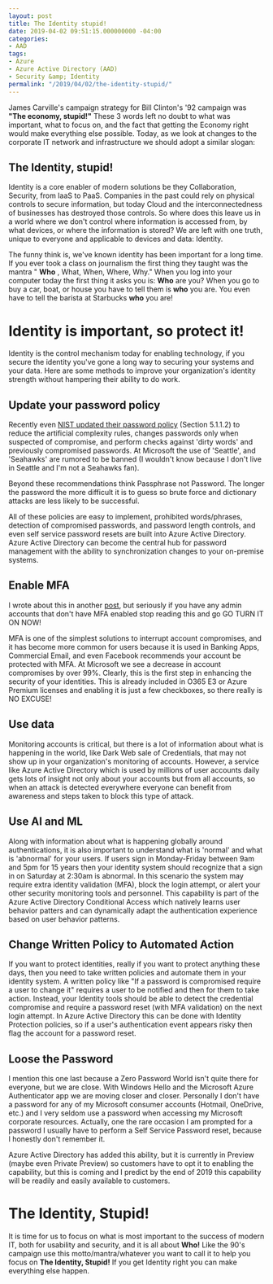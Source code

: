 ```yaml
---
layout: post
title: The Identity stupid!
date: 2019-04-02 09:51:15.000000000 -04:00
categories:
- AAD
tags: 
- Azure
- Azure Active Directory (AAD)
- Security &amp; Identity
permalink: "/2019/04/02/the-identity-stupid/"
---
```

James Carville's campaign strategy for Bill Clinton's '92 campaign was **"The economy, stupid!"** These 3 words left no doubt to what was important, what to focus on, and the fact that getting the Economy right would make everything else possible. Today, as we look at changes to the corporate IT network and infrastructure we should adopt a similar slogan:

## The Identity, stupid!

Identity is a core enabler of modern solutions be they Collaboration, Security, from IaaS to PaaS. Companies in the past could rely on physical controls to secure information, but today Cloud and the interconnectedness of businesses has destroyed those controls. So where does this leave us in a world where we don't control where information is accessed from, by what devices, or where the information is stored? We are left with one truth, unique to everyone and applicable to devices and data: Identity.

The funny think is, we've known identity has been important for a long time. If you ever took a class on journalism the first thing they taught was the mantra " **Who** , What, When, Where, Why." When you log into your computer today the first thing it asks you is: **Who** are you? When you go to buy a car, boat, or house you have to tell them is **who** you are. You even have to tell the barista at Starbucks **who** you are!

# Identity is important, so protect it!

Identity is the control mechanism today for enabling technology, if you secure the identity you've gone a long way to securing your systems and your data. Here are some methods to improve your organization's identity strength without hampering their ability to do work.

## Update your password policy

Recently even [NIST updated their password policy](https://pages.nist.gov/800-63-3/sp800-63b.html) (Section 5.1.1.2) to reduce the artificial complexity rules, changes passwords only when suspected of compromise, and perform checks against 'dirty words' and previously compromised passwords. At Microsoft the use of 'Seattle', and 'Seahawks' are rumored to be banned (I wouldn't know because I don't live in Seattle and I'm not a Seahawks fan).

Beyond these recommendations think Passphrase not Password. The longer the password the more difficult it is to guess so brute force and dictionary attacks are less likely to be successful.

All of these policies are easy to implement, prohibited words/phrases, detection of compromised passwords, and password length controls, and even self service password resets are built into Azure Active Directory. Azure Active Directory can become the central hub for password management with the ability to synchronization changes to your on-premise systems.

## Enable MFA

I wrote about this in another [post](https://davidmcwee.com/2018/12/04/o365-mfa-vs-azure-ad-mfa/), but seriously if you have any admin accounts that don't have MFA enabled stop reading this and go GO TURN IT ON NOW!

MFA is one of the simplest solutions to interrupt account compromises, and it has become more common for users because it is used in Banking Apps, Commercial Email, and even Facebook recommends your account be protected with MFA. At Microsoft we see a decrease in account compromises by over 99%. Clearly, this is the first step in enhancing the security of your identities. This is already included in O365 E3 or Azure Premium licenses and enabling it is just a few checkboxes, so there really is NO EXCUSE!

## Use data

Monitoring accounts is critical, but there is a lot of information about what is happening in the world, like Dark Web sale of Credentials, that may not show up in your organization's monitoring of accounts. However, a service like Azure Active Directory which is used by millions of user accounts daily gets lots of insight not only about your accounts but from all accounts, so when an attack is detected everywhere everyone can benefit from awareness and steps taken to block this type of attack.

## Use AI and ML

Along with information about what is happening globally around authentications, it is also important to understand what is 'normal' and what is 'abnormal' for your users. If users sign in Monday-Friday between 9am and 5pm for 15 years then your identity system should recognize that a sign in on Saturday at 2:30am is abnormal. In this scenario the system may require extra identity validation (MFA), block the login attempt, or alert your other security monitoring tools and personnel. This capability is part of the Azure Active Directory Conditional Access which natively learns user behavior patters and can dynamically adapt the authentication experience based on user behavior patterns.

## Change Written Policy to Automated Action

If you want to protect identities, really if you want to protect anything these days, then you need to take written policies and automate them in your identity system. A written policy like "If a password is compromised require a user to change it" requires a user to be notified and then for them to take action. Instead, your Identity tools should be able to detect the credential compromise and require a password reset (with MFA validation) on the next login attempt. In Azure Active Directory this can be done with Identity Protection policies, so if a user's authentication event appears risky then flag the account for a password reset.

## Loose the Password

I mention this one last because a Zero Password World isn't quite there for everyone, but we are close. With Windows Hello and the Microsoft Azure Authenticator app we are moving closer and closer. Personally I don't have a password for any of my Microsoft consumer accounts (Hotmail, OneDrive, etc.) and I very seldom use a password when accessing my Microsoft corporate resources. Actually, one the rare occasion I am prompted for a password I usually have to perform a Self Service Password reset, because I honestly don't remember it.

Azure Active Directory has added this ability, but it is currently in Preview (maybe even Private Preview) so customers have to opt it to enabling the capability, but this is coming and I predict by the end of 2019 this capability will be readily and easily available to customers.

# The Identity, Stupid!

It is time for us to focus on what is most important to the success of modern IT, both for usability and security, and it is all about **Who!**  Like the 90's campaign use this motto/mantra/whatever you want to call it to help you focus on **The Identity, Stupid!**  If you get Identity right you can make everything else happen.

